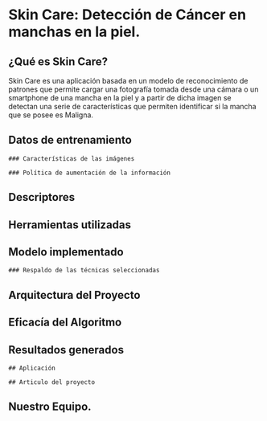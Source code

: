 # Skin Care: Detección de Cáncer en manchas en la piel.

## ¿Qué es Skin Care?
Skin Care es una aplicación basada en un modelo de reconocimiento de patrones que permite cargar una fotografía tomada desde una cámara o un smartphone de una mancha en la piel y a partir de dicha imagen se detectan una serie de características que permiten identificar si la mancha que se posee es Maligna.

## Datos de entrenamiento

    ### Características de las imágenes

    ### Política de aumentación de la información

## Descriptores

 ## Herramientas utilizadas

## Modelo implementado

    ### Respaldo de las técnicas seleccionadas

## Arquitectura del Proyecto


## Eficacía del Algoritmo

## Resultados generados
    ## Aplicación 

    ## Articulo del proyecto

## Nuestro Equipo.